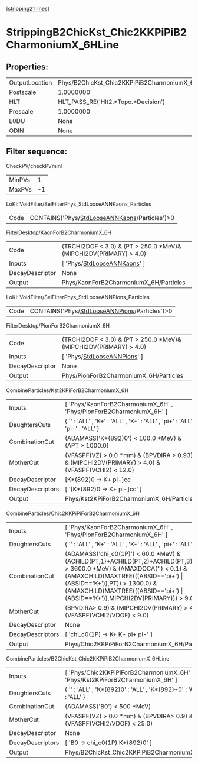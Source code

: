 [[stripping21 lines]](./stripping21-index)

# StrippingB2ChicKst_Chic2KKPiPiB2CharmoniumX_6HLine

## Properties:

|                |                                                          |
|----------------|----------------------------------------------------------|
| OutputLocation | Phys/B2ChicKst_Chic2KKPiPiB2CharmoniumX_6HLine/Particles |
| Postscale      | 1.0000000                                                |
| HLT            | HLT_PASS_RE('Hlt2.\*Topo.\*Decision')                    |
| Prescale       | 1.0000000                                                |
| L0DU           | None                                                     |
| ODIN           | None                                                     |

## Filter sequence:

CheckPV/checkPVmin1

|        |     |
|--------|-----|
| MinPVs | 1   |
| MaxPVs | -1  |

LoKi::VoidFilter/SelFilterPhys_StdLooseANNKaons_Particles

|      |                                                                                                  |
|------|--------------------------------------------------------------------------------------------------|
| Code | CONTAINS('Phys/[StdLooseANNKaons](./stripping21-commonparticles-stdlooseannkaons)/Particles')\>0 |

FilterDesktop/KaonForB2CharmoniumX_6H

|                 |                                                                                 |
|-----------------|---------------------------------------------------------------------------------|
| Code            | (TRCHI2DOF \< 3.0) & (PT \> 250.0 \*MeV)& (MIPCHI2DV(PRIMARY) \> 4.0)           |
| Inputs          | [ 'Phys/[StdLooseANNKaons](./stripping21-commonparticles-stdlooseannkaons)' ] |
| DecayDescriptor | None                                                                            |
| Output          | Phys/KaonForB2CharmoniumX_6H/Particles                                          |

LoKi::VoidFilter/SelFilterPhys_StdLooseANNPions_Particles

|      |                                                                                                  |
|------|--------------------------------------------------------------------------------------------------|
| Code | CONTAINS('Phys/[StdLooseANNPions](./stripping21-commonparticles-stdlooseannpions)/Particles')\>0 |

FilterDesktop/PionForB2CharmoniumX_6H

|                 |                                                                                 |
|-----------------|---------------------------------------------------------------------------------|
| Code            | (TRCHI2DOF \< 3.0) & (PT \> 250.0 \*MeV)& (MIPCHI2DV(PRIMARY) \> 4.0)           |
| Inputs          | [ 'Phys/[StdLooseANNPions](./stripping21-commonparticles-stdlooseannpions)' ] |
| DecayDescriptor | None                                                                            |
| Output          | Phys/PionForB2CharmoniumX_6H/Particles                                          |

CombineParticles/Kst2KPiForB2CharmoniumX_6H

|                  |                                                                                                      |
|------------------|------------------------------------------------------------------------------------------------------|
| Inputs           | [ 'Phys/KaonForB2CharmoniumX_6H' , 'Phys/PionForB2CharmoniumX_6H' ]                                |
| DaughtersCuts    | { '' : 'ALL' , 'K+' : 'ALL' , 'K-' : 'ALL' , 'pi+' : 'ALL' , 'pi-' : 'ALL' }                         |
| CombinationCut   | (ADAMASS('K\*(892)0') \< 100.0 \*MeV) & (APT \> 1000.0)                                              |
| MotherCut        | (VFASPF(VZ) \> 0.0 \*mm) & (BPVDIRA \> 0.93) & (MIPCHI2DV(PRIMARY) \> 4.0) & (VFASPF(VCHI2) \< 12.0) |
| DecayDescriptor  | [K\*(892)0 -\> K+ pi-]cc                                                                           |
| DecayDescriptors | [ '[K\*(892)0 -\> K+ pi-]cc' ]                                                                   |
| Output           | Phys/Kst2KPiForB2CharmoniumX_6H/Particles                                                            |

CombineParticles/Chic2KKPiPiForB2CharmoniumX_6H

|                  |                                                                                                                                                                                                                                                                                                  |
|------------------|--------------------------------------------------------------------------------------------------------------------------------------------------------------------------------------------------------------------------------------------------------------------------------------------------|
| Inputs           | [ 'Phys/KaonForB2CharmoniumX_6H' , 'Phys/PionForB2CharmoniumX_6H' ]                                                                                                                                                                                                                            |
| DaughtersCuts    | { '' : 'ALL' , 'K+' : 'ALL' , 'K-' : 'ALL' , 'pi+' : 'ALL' , 'pi-' : 'ALL' }                                                                                                                                                                                                                     |
| CombinationCut   | (ADAMASS('chi_c0(1P)') \< 60.0 \*MeV) & (ACHILD(PT,1)+ACHILD(PT,2)+ACHILD(PT,3)+ACHILD(PT,4) \> 3600.0 \*MeV) & (AMAXDOCA('') \< 0.1) & (AMAXCHILD(MAXTREE(((ABSID=='pi+') \| (ABSID=='K+')),PT)) \> 1300.0) & (AMAXCHILD(MAXTREE(((ABSID=='pi+') \| (ABSID=='K+')),MIPCHI2DV(PRIMARY))) \> 9.0) |
| MotherCut        | (BPVDIRA\> 0.9) & (MIPCHI2DV(PRIMARY) \> 4.0) & (VFASPF(VCHI2/VDOF) \< 9.0)                                                                                                                                                                                                                      |
| DecayDescriptor  | None                                                                                                                                                                                                                                                                                             |
| DecayDescriptors | [ 'chi_c0(1P) -\> K+ K- pi+ pi-' ]                                                                                                                                                                                                                                                             |
| Output           | Phys/Chic2KKPiPiForB2CharmoniumX_6H/Particles                                                                                                                                                                                                                                                    |

CombineParticles/B2ChicKst_Chic2KKPiPiB2CharmoniumX_6HLine

|                  |                                                                                    |
|------------------|------------------------------------------------------------------------------------|
| Inputs           | [ 'Phys/Chic2KKPiPiForB2CharmoniumX_6H' , 'Phys/Kst2KPiForB2CharmoniumX_6H' ]    |
| DaughtersCuts    | { '' : 'ALL' , 'K\*(892)0' : 'ALL' , 'K\*(892)~0' : 'ALL' , 'chi_c0(1P)' : 'ALL' } |
| CombinationCut   | (ADAMASS('B0') \< 500 \*MeV)                                                       |
| MotherCut        | (VFASPF(VZ) \> 0.0 \*mm) & (BPVDIRA\> 0.9) & (VFASPF(VCHI2/VDOF) \< 25.0)          |
| DecayDescriptor  | None                                                                               |
| DecayDescriptors | [ 'B0 -\> chi_c0(1P) K\*(892)0' ]                                                |
| Output           | Phys/B2ChicKst_Chic2KKPiPiB2CharmoniumX_6HLine/Particles                           |
